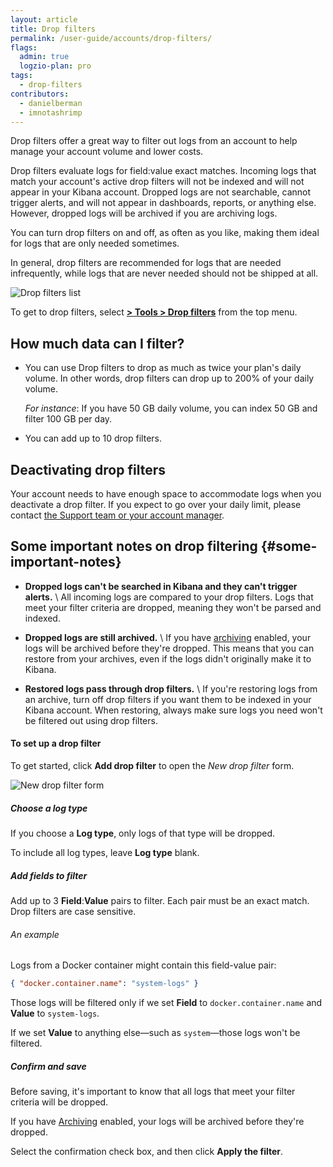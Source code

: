 ```yaml
---
layout: article
title: Drop filters
permalink: /user-guide/accounts/drop-filters/
flags:
  admin: true
  logzio-plan: pro
tags:
  - drop-filters
contributors:
  - danielberman
  - imnotashrimp
---
```


Drop filters offer a great way to filter out logs from an account to help manage your account volume and lower costs.

Drop filters evaluate logs for field:value exact matches. Incoming logs that match your account's active drop filters will not be indexed and will not appear in your Kibana account. Dropped logs are not searchable, cannot trigger alerts, and will not appear in dashboards, reports, or anything else. However, dropped logs will be archived if you are archiving logs.

You can turn drop filters on and off, as often as you like, making them ideal for logs that are only needed sometimes.

In general, drop filters are recommended for logs that are needed infrequently, while logs that are never needed should not be shipped at all.


![Drop filters list](https://dytvr9ot2sszz.cloudfront.net/logz-docs/drop-filters/drop-filters-list.png)

To get to drop filters,
select [**<i class="li li-gear"></i> > Tools > Drop filters**](https://app.logz.io/#/dashboard/tools/drop-filters)
from the top menu.



## How much data can I filter?

* You can use Drop filters to drop as much as twice your plan's daily volume.
  In other words, drop filters can drop up to 200% of your daily volume.

  _For instance_:
  If you have 50 GB daily volume,
  you can index 50 GB and filter 100 GB per day.

* You can add up to 10 drop filters.

## Deactivating drop filters

Your account needs to have enough space
to accommodate logs
when you deactivate a drop filter.
If you expect to go over your daily limit,
please contact <a class="intercom-launch" href="mailto:help@logz.io">the Support team or your account manager</a>.

## Some important notes on drop filtering {#some-important-notes}

* **Dropped logs can't be searched in Kibana and they can't trigger alerts.** \\
  All incoming logs are compared to your drop filters.
  Logs that meet your filter criteria are dropped,
  meaning they won't be parsed and indexed.

* **Dropped logs are still archived.** \\
  If you have [archiving]({{site.baseurl}}/user-guide/archive-and-restore/configure-archiving.html) enabled,
  your logs will be archived before they're dropped.
  This means that you can restore from your archives,
  even if the logs didn't originally make it to Kibana.

* **Restored logs pass through drop filters.** \\
  If you're restoring logs from an archive,
  turn off drop filters if you want them to be indexed in your Kibana account.
  When restoring,
  always make sure logs you need won't be filtered out using drop filters.

#### To set up a drop filter

To get started,
click **<i class="li li-plus"></i> Add drop filter**
to open the _New drop filter_ form.

![New drop filter form](https://dytvr9ot2sszz.cloudfront.net/logz-docs/drop-filters/new-drop-filter.png)

<div class="tasklist">

##### Choose a log type

If you choose a **Log type**,
only logs of that type will be dropped.

To include all log types, leave **Log type** blank.

##### Add fields to filter

Add up to 3 **Field**:**Value** pairs to filter.
Each pair must be an exact match.
Drop filters are case sensitive.

###### An example

Logs from a Docker container might contain this field-value pair:

```json
{ "docker.container.name": "system-logs" }
```

Those logs will be filtered
only if we set **Field** to `docker.container.name`
and **Value** to `system-logs`.

If we set **Value** to anything else—such as `system`—those logs
won't be filtered.

##### Confirm and save

Before saving, it's important to know that all logs that meet
your filter criteria will be dropped.

If you have [Archiving]({{site.baseurl}}/user-guide/archive-and-restore/configure-archiving.html) enabled,
your logs will be archived before they're dropped.

Select the confirmation check box,
and then click **Apply the filter**.

</div>

